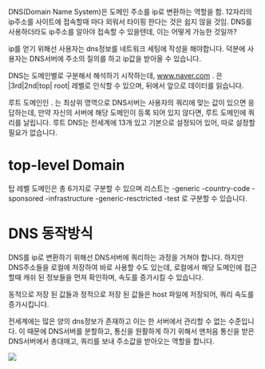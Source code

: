 
DNS(Domain Name System)은 도메인 주소를 ip로 변환하는 역할을 함.
12자리의 ip주소를 사이트에 접속할때 마다 외워서 타이핑 한다는 것은 쉽지 않을 것임.
DNS를 사용하더라도 ip주소를 알아야 접속할 수 있을텐데, 이는 어떻게 가능한 것일까?

ip를 얻기 위해선 사용자는 dns정보를 네트워크 세팅에 작성을 해야합니다. 덕분에 사용자는 DNS서버에 주소의 질의를 하고 ip값을 받아올 수 있습니다.

DNS는 도메인별로 구분해서 해석하기 시작하는데, 
www.naver.com . 은 
|3rd|2nd|top| root| 레벨로 인식할 수 있으며, 뒤에서 앞으로 데이터를 읽습니다.

루트 도메인인 . 는 최상위 영역으로 DNS서버는 사용자의 쿼리에 맞는 값이 있으면 응답하는데, 만약 자신의 서버에 해당 도메인이 등록 되어 있지 않다면, 루트 도메인에 쿼리를 날립니다.
루트 DNS는 전세계에 13개 있고 기본으로 설정되어 있어, 따로 설정할 필요가 없습니다.

# top-level Domain

탑 레벨 도메인은 총 6가지로 구분할 수 있으며 리스트는 
-generic
-country-code
-sponsored
-infrastructure
-generic-resctricted
-test
로 구분할 수 있습니다.


# DNS 동작방식 

DNS를 ip로 변환하기 위해선 DNS서버에 쿼리하는 과정을 거쳐야 합니다.
하지만 DNS주소들을 로컬에 저장하여 바로 사용할 수도 있는데, 로컬에서 해당 도메인에 접근할때 캐쉬 된 정보들을 먼져 확인하며, 속도를 증가시킬 수 있습니다.

동적으로 저장 된 값들과 정적으로 저장 된 값들은 host 파일에 저장되어, 쿼리 속도를 증가시킵니다.

전세계에는 많은 양의 dns정보가 존재하고 이는 한 서버에서 관리할 수 없는 수준입니다.
이 때문에 DNS서버를 분할하고,  통신을 원활하게 하기 위해서 맨처음 통신을 받은 DNS서버에서 총대매고, 쿼리를 보내 주소값을 받아오는 역할을 합니다. 

![](https://i.imgur.com/28l6kOE.png)


